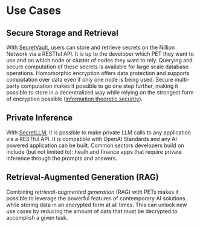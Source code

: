 # Use Cases

## Secure Storage and Retrieval

With [SecretVault](/build/secret-vault/about), users can store and retrieve secrets on the Nillion Network via a RESTful API. It is up to the developer which PET they want to use and on which node or cluster of nodes they want to rely. Querying and secure computation of these secrets is available for large scale database operations. Homomorphic encryption offers data protection and supports computation over data even if only one node is being used. Secure multi-party computation makes it possible to go one step further, making it possible to store in a decentralized way while relying on the strongest form of encryption possible ([information theoretic security](https://en.wikipedia.org/wiki/Information-theoretic_security)).

## Private Inference

With [SecretLLM](/build/secretLLM/overview), it is possible to make private LLM calls to any application via a RESTful API. It is compatible with OpenAI Standards and any AI powered application can be built. Common sectors developers build on include (but not limited to): healh and finance apps that require private inference through the prompts and answers.

## Retrieval-Augmented Generation (RAG)

Combining _retrieval-augmented generation_ (RAG) with PETs makes it possible to leverage the powerful features of contemporary AI solutions while storing data in an encrypted form at all times. This can unlock new use cases by reducing the amount of data that must be decrypted to accomplish a given task.
